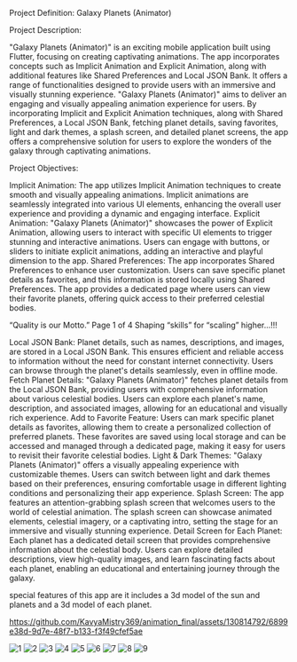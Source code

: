 Project Definition: Galaxy Planets (Animator)

Project Description:

"Galaxy Planets (Animator)" is an exciting mobile application built using Flutter, focusing on
creating captivating animations. The app incorporates concepts such as Implicit Animation and
Explicit Animation, along with additional features like Shared Preferences and Local JSON
Bank. It offers a range of functionalities designed to provide users with an immersive and
visually stunning experience.
"Galaxy Planets (Animator)" aims to deliver an engaging and visually appealing animation
experience for users. By incorporating Implicit and Explicit Animation techniques, along with
Shared Preferences, a Local JSON Bank, fetching planet details, saving favorites, light and dark
themes, a splash screen, and detailed planet screens, the app offers a comprehensive solution for
users to explore the wonders of the galaxy through captivating animations.

Project Objectives:

Implicit Animation: The app utilizes Implicit Animation techniques to create smooth and
visually appealing animations. Implicit animations are seamlessly integrated into various UI
elements, enhancing the overall user experience and providing a dynamic and engaging interface.
Explicit Animation: "Galaxy Planets (Animator)" showcases the power of Explicit Animation,
allowing users to interact with specific UI elements to trigger stunning and interactive
animations. Users can engage with buttons, or sliders to initiate explicit animations, adding an
interactive and playful dimension to the app.
Shared Preferences: The app incorporates Shared Preferences to enhance user customization.
Users can save specific planet details as favorites, and this information is stored locally using
Shared Preferences. The app provides a dedicated page where users can view their favorite
planets, offering quick access to their preferred celestial bodies.

“Quality is our Motto.” Page 1 of 4 Shaping “skills” for “scaling” higher...!!!

Local JSON Bank: Planet details, such as names, descriptions, and images, are stored in a Local
JSON Bank. This ensures efficient and reliable access to information without the need for
constant internet connectivity. Users can browse through the planet's details seamlessly, even in
offline mode.
Fetch Planet Details: "Galaxy Planets (Animator)" fetches planet details from the Local JSON
Bank, providing users with comprehensive information about various celestial bodies. Users can
explore each planet's name, description, and associated images, allowing for an educational and
visually rich experience.
Add to Favorite Feature: Users can mark specific planet details as favorites, allowing them to
create a personalized collection of preferred planets. These favorites are saved using local
storage and can be accessed and managed through a dedicated page, making it easy for users to
revisit their favorite celestial bodies.
Light & Dark Themes: "Galaxy Planets (Animator)" offers a visually appealing experience
with customizable themes. Users can switch between light and dark themes based on their
preferences, ensuring comfortable usage in different lighting conditions and personalizing their
app experience.
Splash Screen: The app features an attention-grabbing splash screen that welcomes users to the
world of celestial animation. The splash screen can showcase animated elements, celestial
imagery, or a captivating intro, setting the stage for an immersive and visually stunning
experience.
Detail Screen for Each Planet: Each planet has a dedicated detail screen that provides
comprehensive information about the celestial body. Users can explore detailed descriptions,
view high-quality images, and learn fascinating facts about each planet, enabling an educational
and entertaining journey through the galaxy.

special features of this app are it includes a 3d model of the sun and planets and a 3d model of each planet.


https://github.com/KavyaMistry369/animation_final/assets/130814792/6899e38d-9d7e-48f7-b133-f3f49cfef5ae



![1](https://github.com/KavyaMistry369/animation_final/assets/130814792/231cea7e-6401-41bb-a5ca-6376d9a9cb56)
![2](https://github.com/KavyaMistry369/animation_final/assets/130814792/ab16ddd4-c60f-43d3-8b38-8859d55912a9)
![3](https://github.com/KavyaMistry369/animation_final/assets/130814792/9ed12ad5-d463-41a6-a090-2bec402ccf76)
![4](https://github.com/KavyaMistry369/animation_final/assets/130814792/bf8623e8-da20-4f83-9b8f-d0fd27d7985a)
![5](https://github.com/KavyaMistry369/animation_final/assets/130814792/e3164cdb-cc81-409b-80c2-87d941cb158d)
![6](https://github.com/KavyaMistry369/animation_final/assets/130814792/a2d9180f-05ef-4dcc-bf71-8bef8983d3f7)
![7](https://github.com/KavyaMistry369/animation_final/assets/130814792/0141afaf-637a-4d7c-b99c-7fb3bde64951)
![8](https://github.com/KavyaMistry369/animation_final/assets/130814792/d74b2102-f45b-4bd2-b4a3-47f35d3a3a9a)
![9](https://github.com/KavyaMistry369/animation_final/assets/130814792/492937cf-aee0-4283-93af-ce7113ed574c)





